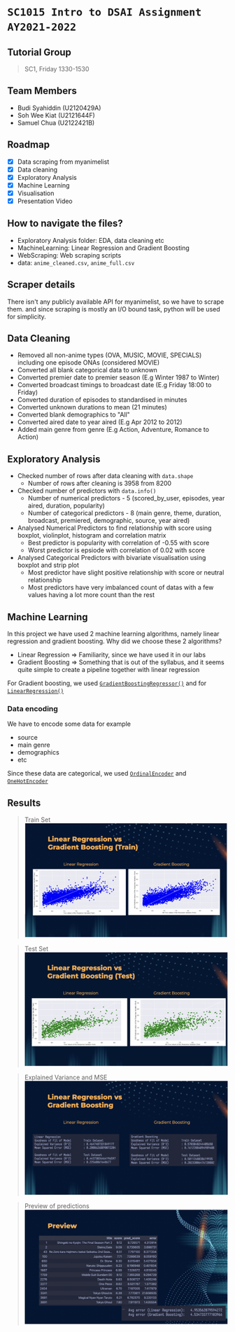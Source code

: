 # `SC1015 Intro to DSAI Assignment AY2021-2022`

## Tutorial Group
> SC1, Friday 1330-1530

## Team Members
- Budi Syahiddin (U2120429A)
- Soh Wee Kiat (U2121644F)
- Samuel Chua (U2122421B)

## Roadmap
- [x] Data scraping from myanimelist
- [x] Data cleaning
- [x] Exploratory Analysis 
- [x] Machine Learning
- [x] Visualisation
- [x] Presentation Video

## How to navigate the files?
- Exploratory Analysis folder: EDA, data cleaning etc
- MachineLearning: Linear Regression and Gradient Boosting 
- WebScraping: Web scraping scripts
- data: `anime_cleaned.csv`, `anime_full.csv`

## Scraper details
There isn't any publicly available API for myanimelist, so we have to scrape them.
and since scraping is mostly an I/O bound task, python will be used for simplicity.

## Data Cleaning
- Removed all non-anime types (OVA, MUSIC, MOVIE, SPECIALS) including one episode ONAs (considered MOVIE)
- Converted all blank categorical data to unknown
- Converted premier date to premier season (E.g Winter 1987 to Winter)
- Converted broadcast timings to broadcast date (E.g Friday 18:00 to Friday)
- Converted duration of episodes to standardised in minutes
- Converted unknown durations to mean (21 minutes)
- Converted blank demographics to "All"
- Converted aired date to year aired (E.g Apr 2012 to 2012)
- Added main genre from genre (E.g Action, Adventure, Romance to Action)

## Exploratory Analysis
- Checked number of rows after data cleaning with `data.shape`
    - Number of rows after cleaning is 3958 from 8200
- Checked number of predictors with `data.info()`
    - Number of numerical predictors - 5 (scored_by_user, episodes, year aired, duration, popularity)
    - Number of categorical predictors - 8 (main genre, theme, duration, broadcast, premiered, demographic, source, year aired)
- Analysed Numerical Predictors to find relationship with score using boxplot, violinplot, histogram and correlation matrix
    - Best predictor is popularity with correlation of -0.55 with score
    - Worst predictor is epsiode with correlation of 0.02 with score
- Analysed Categorical Predictors with bivariate visualisation using boxplot and strip plot
    - Most predictor have slight positive relationship with score or neutral relationship
    - Most predictors have very imbalanced count of datas with a few values having a lot more count than the rest

## Machine Learning
In this project we have used 2 machine learning algorithms, namely linear regression and gradient boosting.
Why did we choose these 2 algorithms?

- Linear Regression => Familiarity, since we have used it in our labs
- Gradient Boosting => Something that is out of the syllabus, and it seems quite simple to create a pipeline together with linear regression

For Gradient boosting, we used [`GradientBoostingRegressor()`](https://scikit-learn.org/stable/modules/generated/sklearn.ensemble.GradientBoostingRegressor.html) and for [`LinearRegression()`](https://scikit-learn.org/stable/modules/generated/sklearn.linear_model.LinearRegression.html)

### Data encoding 
We have to encode some data for example
- source
- main genre
- demographics
- etc

Since these data are categorical, we used [`OrdinalEncoder`](https://scikit-learn.org/stable/modules/generated/sklearn.preprocessing.OrdinalEncoder.html) and [`OneHotEncoder`](https://scikit-learn.org/stable/modules/generated/sklearn.preprocessing.OneHotEncoder.html)

## Results
> Train Set
![train](./images/train.png)


> Test Set
![test](./images/test.png)

> Explained Variance and MSE
![Stats](./images/stats.png)

> Preview of predictions
![Preview](./images/preview.png)
